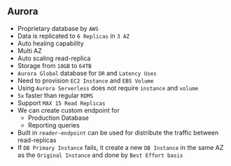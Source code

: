 ## Aurora

- Proprietary database by `AWS`
- Data is replicated to `6 Replicas` in `3 AZ`
- Auto healing capability
- Multi AZ
- Auto scaling read-replica
- Storage from `10GB` to `64TB`
- `Aurora Global` database for `DR` and `Latency Uses`
- Need to provision `EC2 Instance` and `EBS Volume`
- Using `Aurora Serverless` does not require `instance` and `volume`
- `5x` faster than regular `RDMS`
- Support `MAX 15 Read Replicas`
- We can create custom endpoint for
  - Production Database
  - Reporting queries
- Built in `reader-endpoint` can be used for distribute the traffic between read-replicas
- If `DB Primary Instance` fails, it create a new `DB Instance` in the same AZ as the `Original Instance` and done by `Best Effort basis`
